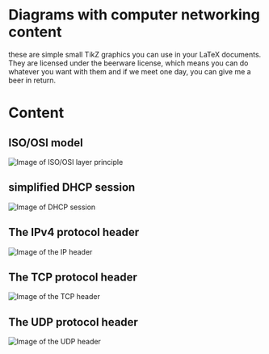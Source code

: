 Diagrams with computer networking content
=========================================

these are simple small TikZ graphics you can use in your LaTeX documents.
They are licensed under the beerware license, which means you can do whatever you want with them and if we meet one day, you can give me a beer in return.


Content
=======


ISO/OSI model
-------------

![Image of ISO/OSI layer principle](https://raw.githubusercontent.com/tabascoeye/TikZ-diagrams/master/networking/ISO-modell_eng.png)


simplified DHCP session
-----------------------

![Image of DHCP session](https://raw.githubusercontent.com/tabascoeye/TikZ-diagrams/master/networking/DHCP_simplified_eng.png)


The IPv4 protocol header
----------------------

![Image of the IP header](https://raw.githubusercontent.com/tabascoeye/TikZ-diagrams/master/networking/IP-Header_eng.png)


The TCP protocol header
-----------------------

![Image of the TCP header](https://raw.githubusercontent.com/tabascoeye/TikZ-diagrams/master/networking/TCP-Header_eng.png)


The UDP protocol header
-----------------------

![Image of the UDP header](https://raw.githubusercontent.com/tabascoeye/TikZ-diagrams/master/networking/UDP-Header_eng.png)
